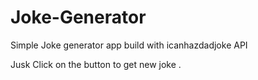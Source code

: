 # Joke-Generator
Simple Joke generator app build with icanhazdadjoke API

Jusk Click on the button to get new joke .
